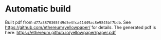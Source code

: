 # Automatic build
Built pdf from `d77a3870365f49d5e4fca41449ac8e9845bf7bdb`. See https://github.com/ethereum/yellowpaper/ for details.
The generated pdf is here: https://ethereum.github.io/yellowpaper/paper.pdf
